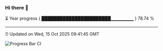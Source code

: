 ### Hi there 👋

⏳ Year progress { ███████████████████████▁▁▁▁▁▁▁ } 78.74 %

---

⏰ Updated on Wed, 15 Oct 2025 09:41:45 GMT

![Progress Bar CI](https://github.com/IshwaranRudhara/GIT-ACTION/workflows/Progress%20Bar%20CI/badge.svg)
